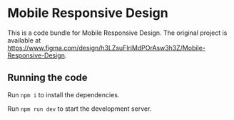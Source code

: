 
  # Mobile Responsive Design

  This is a code bundle for Mobile Responsive Design. The original project is available at https://www.figma.com/design/h3LZsuFlriMdPOrAsw3h3Z/Mobile-Responsive-Design.

  ## Running the code

  Run `npm i` to install the dependencies.

  Run `npm run dev` to start the development server.
  